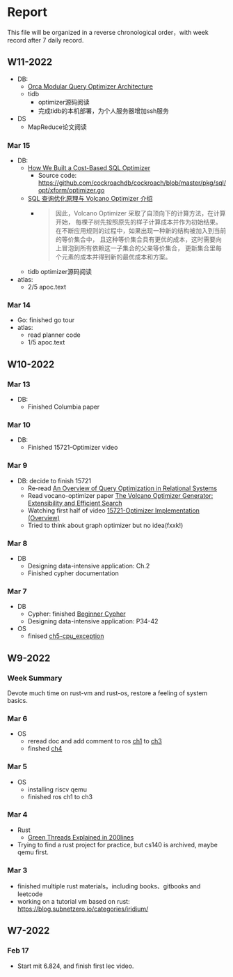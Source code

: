# Report
This file will be organized in a reverse chronological order，with week record after 7 daily record.

## W11-2022
- DB:
  - [Orca Modular Query Optimizer Architecture](https://15721.courses.cs.cmu.edu/spring2020/papers/19-optimizer1/p337-soliman.pdf)
  - tidb
    - optimizer源码阅读
    - 完成tidb的本机部署，为个人服务器增加ssh服务
- DS
  - MapReduce论文阅读

### Mar 15
- DB:
  - [How We Built a Cost-Based SQL Optimizer](https://www.cockroachlabs.com/blog/building-cost-based-sql-optimizer/)
    - Source code: https://github.com/cockroachdb/cockroach/blob/master/pkg/sql/opt/xform/optimizer.go
  - [SQL 查询优化原理与 Volcano Optimizer 介绍](https://io-meter.com/2018/11/01/sql-query-optimization-volcano/)
    - > 因此，Volcano Optimizer 采取了自顶向下的计算方法，在计算开始， 每棵子树先按照原先的样子计算成本并作为初始结果。在不断应用规则的过程中，如果出现一种新的结构被加入到当前的等价集合中， 且这种等价集合具有更优的成本，这时需要向上冒泡到所有依赖这一子集合的父亲等价集合， 更新集合里每个元素的成本并得到新的最优成本和方案。
  - tidb optimizer源码阅读
- atlas:
  - 2/5 apoc.text
### Mar 14
- Go: finished go tour
- atlas:
  - read planner code
  - 1/5 apoc.text

## W10-2022
### Mar 13
- DB:
  - Finished Columbia paper
### Mar 10
- DB:
  - Finished 15721-Optimizer video
### Mar 9
- DB: decide to finish 15721
  - Re-read [An Overview of Query Optimization in Relational Systems](https://15721.courses.cs.cmu.edu/spring2020/papers/19-optimizer1/chaudhuri-pods1998.pdf)
  - Read vocano-optimizer paper [The Volcano Optimizer Generator: Extensibility and Efficient Search](https://15721.courses.cs.cmu.edu/spring2020/papers/19-optimizer1/graefe-icde1993.pdf)
  - Watching first half of video [15721-Optimizer Implementation (Overview)](https://youtu.be/q4NeEGMoKmc)
  - Tried to think about graph optimizer but no idea(fxxk!)
### Mar 8
- DB
  - Designing data-intensive application: Ch.2 
  - Finished cypher documentation
### Mar 7
- DB
  - Cypher: finished [Beginner Cypher](https://neo4j.com/developer/cypher/)
  - Designing data-intensive application: P34-42
- OS
  - finised [ch5-cpu_exception](https://os.phil-opp.com/cpu-exceptions/)
## W9-2022
### Week Summary
Devote much time on rust-vm and rust-os, restore a feeling of system basics.
### Mar 6
- OS
  - reread doc and add comment to ros [ch1](https://os.phil-opp.com/freestanding-rust-binary/) to [ch3](https://os.phil-opp.com/vga-text-mode/)
  - finshed [ch4](https://os.phil-opp.com/testing/)
### Mar 5
- OS
  - installing riscv qemu
  - finished ros ch1 to ch3
### Mar 4
- Rust
  - [Green Threads Explained in 200lines](https://cfsamson.gitbook.io/green-threads-explained-in-200-lines-of-rust/)
- Trying to find a rust project for practice, but cs140 is archived, maybe qemu first.
### Mar 3
- finished multiple rust materials。including books、gitbooks and leetcode
- working on a tutorial vm based on rust: https://blog.subnetzero.io/categories/iridium/

## W7-2022
### Feb 17
- Start mit 6.824, and finish first lec video.
